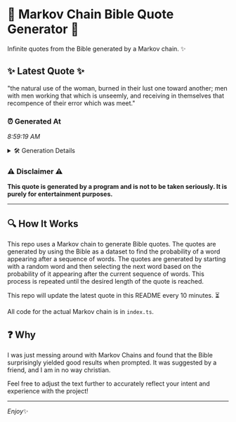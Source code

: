 # 📖 Markov Chain Bible Quote Generator 📖

Infinite quotes from the Bible generated by a Markov chain. ✨

## ✨ Latest Quote ✨
"the natural use of the woman, burned in their lust one toward another; men with men working that which is unseemly, and receiving in themselves that recompence of their error which was meet."

### ⏰ Generated At
*8:59:19 AM*

<details>
    <summary>🛠️ Generation Details</summary>
    <p>
        <strong>🌱 Seed:</strong> the<br>
        <strong>🔄 Iterations:</strong> 32<br>
        <strong>📜 Context History:</strong><br>[ the ]: natural<br>[ the, natural ]: use<br>[ the, natural, use ]: of<br>[ the, natural, use, of ]: the<br>[ the, natural, use, of, the ]: woman,<br>[ the, natural, use, of, the, woman, ]: burned<br>[ natural, use, of, the, woman,, burned ]: in<br>[ use, of, the, woman,, burned, in ]: their<br>[ of, the, woman,, burned, in, their ]: lust<br>[ the, woman,, burned, in, their, lust ]: one<br>[ woman,, burned, in, their, lust, one ]: toward<br>[ burned, in, their, lust, one, toward ]: another;<br>[ in, their, lust, one, toward, another; ]: men<br>[ their, lust, one, toward, another;, men ]: with<br>[ lust, one, toward, another;, men, with ]: men<br>[ one, toward, another;, men, with, men ]: working<br>[ toward, another;, men, with, men, working ]: that<br>[ another;, men, with, men, working, that ]: which<br>[ men, with, men, working, that, which ]: is<br>[ with, men, working, that, which, is ]: unseemly,<br>[ men, working, that, which, is, unseemly, ]: and<br>[ working, that, which, is, unseemly,, and ]: receiving<br>[ that, which, is, unseemly,, and, receiving ]: in<br>[ which, is, unseemly,, and, receiving, in ]: themselves<br>[ is, unseemly,, and, receiving, in, themselves ]: that<br>[ unseemly,, and, receiving, in, themselves, that ]: recompence<br>[ and, receiving, in, themselves, that, recompence ]: of<br>[ receiving, in, themselves, that, recompence, of ]: their<br>[ in, themselves, that, recompence, of, their ]: error<br>[ themselves, that, recompence, of, their, error ]: which<br>[ that, recompence, of, their, error, which ]: was<br>[ recompence, of, their, error, which, was ]: meet.<br>
    </p>
</details>

### ⚠️ Disclaimer ⚠️
**This quote is generated by a program and is not to be taken seriously. It is purely for entertainment purposes.**

---

## 🔍 How It Works

This repo uses a Markov chain to generate Bible quotes. The quotes are generated by using the Bible as a dataset to find the probability of a word appearing after a sequence of words. The quotes are generated by starting with a random word and then selecting the next word based on the probability of it appearing after the current sequence of words. This process is repeated until the desired length of the quote is reached.

This repo will update the latest quote in this README every 10 minutes. ⏳

All code for the actual Markov chain is in `index.ts`.

## ❓ Why

I was just messing around with Markov Chains and found that the Bible surprisingly yielded good results when prompted. 
It was suggested by a friend, and I am in no way christian.

Feel free to adjust the text further to accurately reflect your intent and experience with the project!

---

*Enjoy*✨
